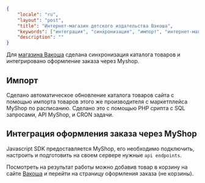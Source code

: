 ```json
{
	"locale": "ru",
	"layout": "post",
	"title": "Интернет-магазин детского издательства Вакоша",
	"keywords": ["интеграция", "синхронизация", "импорт", "интернет-магазин", "поддержка", "php", "sql", "shared hosting", "opencart", "opencart 3", "myshop", "xml", "yml", "yandex", "api", "фиды"],
	"description": ""
}
```

Для [магазина Вакоша](https://vacosha.ru/) сделана синхронизация каталога товаров и интегрировано оформление заказа через Myshop.

## Импорт

Сделано автоматическое обновление каталога товаров сайта с помощью импорта товаров этого же производителя с маркетплейса MyShop по расписанию. Сделано это с помощью PHP срипта с  SQL запросами, API MyShop, и CRON задачи.

## Интеграция оформления заказа через MyShop

Javascript SDK предоставляется MyShop, его необходимо подключить, настроить и подготовить на своем сервере нужные `api endpoints`.

Посмотреть на результат работы можно добавив товар в корзину на сайте [Вакоша](https://vacosha.ru/) и перейти на страницу оформления заказа (не корзины).